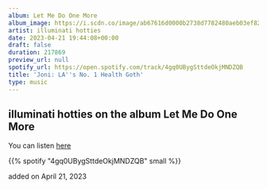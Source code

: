 ```yaml
---
album: Let Me Do One More
album_image: https://i.scdn.co/image/ab67616d0000b2738d7782480aeb03ef824420d1
artist: illuminati hotties
date: 2023-04-21 19:44:08+00:00
draft: false
duration: 217869
preview_url: null
spotify_url: https://open.spotify.com/track/4gq0UBygSttdeOkjMNDZQB
title: 'Joni: LA''s No. 1 Health Goth'
type: music
---
```



## illuminati hotties on the album Let Me Do One More

You can listen [here](https://open.spotify.com/track/4gq0UBygSttdeOkjMNDZQB)

{{% spotify "4gq0UBygSttdeOkjMNDZQB" small %}}

added on April 21, 2023